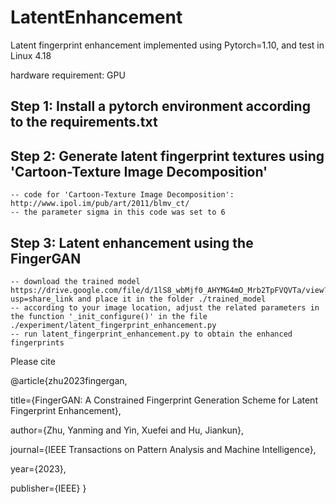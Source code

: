 # LatentEnhancement

Latent fingerprint enhancement implemented using Pytorch=1.10, and test in Linux 4.18

hardware requirement: GPU

## Step 1: Install a pytorch environment according to the requirements.txt

## Step 2: Generate latent fingerprint textures using 'Cartoon-Texture Image Decomposition'
	-- code for 'Cartoon-Texture Image Decomposition': http://www.ipol.im/pub/art/2011/blmv_ct/
	-- the parameter sigma in this code was set to 6
	
## Step 3: Latent enhancement using the FingerGAN
	-- download the trained model https://drive.google.com/file/d/1lS8_wbMjf0_AHYMG4mO_Mrb2TpFVQVTa/view?usp=share_link and place it in the folder ./trained_model 
	-- according to your image location, adjust the related parameters in the function '_init_configure()' in the file ./experiment/latent_fingerprint_enhancement.py
	-- run latent_fingerprint_enhancement.py to obtain the enhanced fingerprints
	

Please cite

@article{zhu2023fingergan,

  title={FingerGAN: A Constrained Fingerprint Generation Scheme for Latent Fingerprint Enhancement},
  
  author={Zhu, Yanming and Yin, Xuefei and Hu, Jiankun},
  
  journal={IEEE Transactions on Pattern Analysis and Machine Intelligence},
  
  year={2023},
  
  publisher={IEEE}
}
